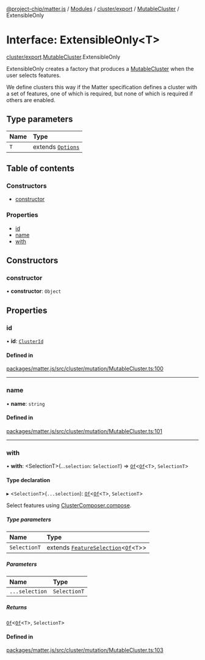 [@project-chip/matter.js](../README.md) / [Modules](../modules.md) / [cluster/export](../modules/cluster_export.md) / [MutableCluster](../modules/cluster_export.MutableCluster.md) / ExtensibleOnly

# Interface: ExtensibleOnly\<T\>

[cluster/export](../modules/cluster_export.md).[MutableCluster](../modules/cluster_export.MutableCluster.md).ExtensibleOnly

ExtensibleOnly creates a factory that produces a [MutableCluster](../modules/cluster_export.md#mutablecluster) when the user selects features.

We define clusters this way if the Matter specification defines a cluster with a set of features, one of which is
required, but none of which is required if others are enabled.

## Type parameters

| Name | Type |
| :------ | :------ |
| `T` | extends [`Options`](../modules/cluster_export.ClusterType.md#options) |

## Table of contents

### Constructors

- [constructor](cluster_export.MutableCluster.ExtensibleOnly.md#constructor)

### Properties

- [id](cluster_export.MutableCluster.ExtensibleOnly.md#id)
- [name](cluster_export.MutableCluster.ExtensibleOnly.md#name)
- [with](cluster_export.MutableCluster.ExtensibleOnly.md#with)

## Constructors

### constructor

• **constructor**: `Object`

## Properties

### id

• **id**: [`ClusterId`](../modules/datatype_export.md#clusterid)

#### Defined in

[packages/matter.js/src/cluster/mutation/MutableCluster.ts:100](https://github.com/project-chip/matter.js/blob/558e12c94a201592c28c7bc0743705360b3e5ca6/packages/matter.js/src/cluster/mutation/MutableCluster.ts#L100)

___

### name

• **name**: `string`

#### Defined in

[packages/matter.js/src/cluster/mutation/MutableCluster.ts:101](https://github.com/project-chip/matter.js/blob/558e12c94a201592c28c7bc0743705360b3e5ca6/packages/matter.js/src/cluster/mutation/MutableCluster.ts#L101)

___

### with

• **with**: \<SelectionT\>(...`selection`: `SelectionT`) => [`Of`](../modules/cluster_export.ClusterComposer.md#of)\<[`Of`](cluster_export.ClusterType.Of.md)\<`T`\>, `SelectionT`\>

#### Type declaration

▸ \<`SelectionT`\>(`...selection`): [`Of`](../modules/cluster_export.ClusterComposer.md#of)\<[`Of`](cluster_export.ClusterType.Of.md)\<`T`\>, `SelectionT`\>

Select features using [ClusterComposer.compose](../classes/cluster_export.ClusterComposer-1.md#compose).

##### Type parameters

| Name | Type |
| :------ | :------ |
| `SelectionT` | extends [`FeatureSelection`](../modules/cluster_export.ClusterComposer.md#featureselection)\<[`Of`](cluster_export.ClusterType.Of.md)\<`T`\>\> |

##### Parameters

| Name | Type |
| :------ | :------ |
| `...selection` | `SelectionT` |

##### Returns

[`Of`](../modules/cluster_export.ClusterComposer.md#of)\<[`Of`](cluster_export.ClusterType.Of.md)\<`T`\>, `SelectionT`\>

#### Defined in

[packages/matter.js/src/cluster/mutation/MutableCluster.ts:103](https://github.com/project-chip/matter.js/blob/558e12c94a201592c28c7bc0743705360b3e5ca6/packages/matter.js/src/cluster/mutation/MutableCluster.ts#L103)
